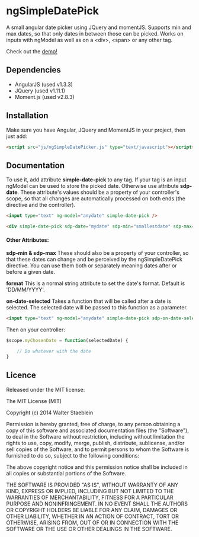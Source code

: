 ngSimpleDatePick
================

A small angular date picker using JQuery and momentJS.
Supports min and max dates, so that only dates in between those can be picked.
Works on inputs with ngModel as well as on a &lt;div&gt;, &lt;span&gt; or any other tag.

Check out the <a href="http://rawgit.com/wstaeblein/ngSimpleDatePick/master/index.html" target="_blank">demo!</a>

Dependencies
------------
<ul>
<li>AngularJS (used v1.3.3)</li>
<li>JQuery (used v1.11.1)</li>
<li>Moment.js (used v2.8.3)</li>
</ul>


Installation
------------

Make sure you have Angular, JQuery and MomentJS in your project, then just add:

```html
<script src="js/ngSimpleDatePicker.js" type="text/javascript"></script>
```


Documentation
-------------

To use it, add attribute <b>simple-date-pick</b> to any tag. If your tag is an input ngModel can be used to store the picked date. Otherwise use attribute <b>sdp-date</b>. These attribute's values should be a property of your controller's scope, so that all changes are automatically processed on both ends (the directive and the controller).

```html
<input type="text" ng-model="anydate" simple-date-pick />

<div simple-date-pick sdp-date="mydate" sdp-min="smallestdate" sdp-max="largestdate">{{ mydate }}</div>
```

<h4>Other Attributes:</h4>

<b>sdp-min & sdp-max</b>
These should also be a property of your controller, so that these dates can change and be perceived by the ngSimpleDatePick directive. You can use them both or separately meaning dates after or before a given date.

<b>format</b>
This is a normal string attribute to set the date's format. Default is 'DD/MM/YYYY'.

<b>on-date-selected</b>
Takes a function that will be called after a date is selected. The selected date will be passed to this function as a parameter.

```html
<input type="text" ng-model="anydate" simple-date-pick sdp-on-date-selected="myChosenDate(seldate)" />
```
Then on your controller:

```javascript
$scope.myChosenDate = function(selectedDate) {

	// Do whatever with the date
}
```


Licence
-------

Released under the MIT license:

The MIT License (MIT)

Copyright (c) 2014 Walter Staeblein

Permission is hereby granted, free of charge, to any person obtaining a copy of this software and associated documentation files (the "Software"), to deal in the Software without restriction, including without limitation the rights to use, copy, modify, merge, publish, distribute, sublicense, and/or sell copies of the Software, and to permit persons to whom the Software is furnished to do so, subject to the following conditions:

The above copyright notice and this permission notice shall be included in all copies or substantial portions of the Software.

THE SOFTWARE IS PROVIDED "AS IS", WITHOUT WARRANTY OF ANY KIND, EXPRESS OR IMPLIED, INCLUDING BUT NOT LIMITED TO THE WARRANTIES OF MERCHANTABILITY, FITNESS FOR A PARTICULAR PURPOSE AND NONINFRINGEMENT. IN NO EVENT SHALL THE AUTHORS OR COPYRIGHT HOLDERS BE LIABLE FOR ANY CLAIM, DAMAGES OR OTHER LIABILITY, WHETHER IN AN ACTION OF CONTRACT, TORT OR OTHERWISE, ARISING FROM, OUT OF OR IN CONNECTION WITH THE SOFTWARE OR THE USE OR OTHER DEALINGS IN THE SOFTWARE.
